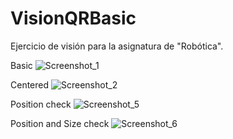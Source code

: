 # VisionQRBasic

Ejercicio de visión para la asignatura de "Robótica".

Basic
![Screenshot_1](https://user-images.githubusercontent.com/49880146/213934748-a3fa7ac5-1d10-46ea-93da-a275a469304b.jpg)



Centered
![Screenshot_2](https://user-images.githubusercontent.com/49880146/213934760-2aea1daa-a03a-45ca-9a40-b641600f9f7b.jpg)



Position check
![Screenshot_5](https://user-images.githubusercontent.com/49880146/213934821-73fc4f3b-83f8-41a4-b62e-8cb878eab6fd.jpg)



Position and Size check
![Screenshot_6](https://user-images.githubusercontent.com/49880146/213934831-169c789f-d78a-43ea-9fc4-ef18f4a129d5.jpg)
